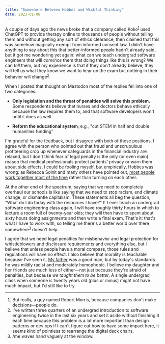 ```yaml
---
title: "Somewhere Between Hobbes and Wishful Thinking"
date: 2023-01-08
---
```


A couple of days ago the news broke that a company called Koko<sup>[1](#1)</sup>
used ChatGPT to provide therapy online to thousands of people
without telling them and without getting any sort of ethics clearance,
then claimed that this was somehow magically exempt from informed consent law.
I didn't have anything to say about this that better-informed people hadn't already said,
but it got me wondering yet again:
what can we teach undergrad software engineers that will *convince* them that doing things like this is wrong?
We can *tell* them,
but my experience is that if they don't already believe,
they will tell us what they know we want to hear on the exam
but nothing in their behavior will change<sup>[2](#2)</sup>.

When I posted that thought on Mastodon
most of the replies fell into one of two categories:

-   **Only legislation and the threat of penalties will solve this problem.**
    Some respondents believe that nurses and doctors behave ethically because the law requires them to,
    and that software developers won't until it does as well.

-   **Reform the educational system**,
    e.g., "cut STEM in half and double humanities funding"

I'm grateful for the feedback, but I disagree with both of these positions.
I agree with the person who pointed out that fraud and unscrupulous profiteering crop up
whenever safeguards in the financial industry are relaxed,
but I don't think fear of legal penalty is the only (or even main) reason that
medical professionals protect patients' privacy or warn them about side effects.
I could be fooling myself,
but empirically, Hobbes was wrong:
as Rebecca Solnit and many others have pointed out,
[most people work together most of the time][solnit] rather than turning on each other.

At the other end of the spectrum,
saying that we need to completely overhaul our schools is like saying that
we need to stop racism, end climate change, or dismantle capitalism.
These statements all beg the question, "What do I do today with the resources I have?"
If I ever teach an undergrad software engineering class again,
I will have roughly thirty hours in which to lecture a room full of twenty-year olds;
they will then have to spent about sixty hours doing assignments and then write a final exam.
That's it:
that's what I have to work with,
so telling me there's a better world over there somewhere<sup>[3](#3)</sup> doesn't help.

I agree that we need legal penalties for misbehavior
and legal protection for whistleblowers
and disclosure requirements and everything else,
but I believe that unless people have a moral compass,
those rules and regulations will have no effect.
I also believe that morality is teachable because I've seen it.
[My father][dad] was a good man, but by today's standards he was mildly racist and moderately homophobic.
I believe my daughter and her friends are much less of either—not just because they're afraid of penalties,
but because *we taught them to be better*.
A single undergrad class when someone is twenty years old (plus or minus) might not have much impact,
but I'd still like to try.

<hr/>

<ol>
<li id="1">
  But really, a guy named Robert Morris, because companies don't make decisions—people do.
</li>
<li id="2">
  I've written three quarters of an undergrad introduction to software engineering twice in the last six years
  and set it aside without finishing it each time because this problem is a lot more important than design patterns or dev ops
  If I can't figure out how to have some impact here,
  it seems kind of pointless to rearrange the digital deck chairs.
</li>
<li id="3">
  /me waves hand vaguely at the window.
</li>
</ol>

[dad]: @root/2015/09/22/dad/
[solnit]: http://rebeccasolnit.net/book/a-paradise-built-in-hell/
